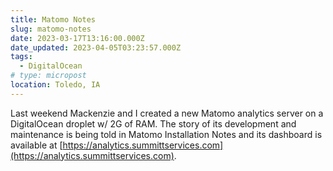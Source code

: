 ```yaml
---
title: Matomo Notes
slug: matomo-notes
date: 2023-03-17T13:16:00.000Z
date_updated: 2023-04-05T03:23:57.000Z
tags: 
  - DigitalOcean
# type: micropost
location: Toledo, IA
---
```


Last weekend Mackenzie and I created a new Matomo analytics server on a DigitalOcean droplet w/ 2G of RAM. The story of its development and maintenance is being told in Matomo Installation Notes and its dashboard is available at [https://analytics.summittservices.com](https://analytics.summittservices.com).
